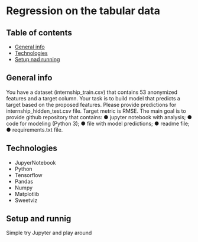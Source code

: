 # Regression on the tabular data

## Table of contents
* [General info](#general-info)
* [Technologies](#technologies)
* [Setup nad running](#setup)

## General info

You have a dataset (internship_train.csv) that contains 53 anonymized features and a target column. Your task is to build model that predicts a target based on the proposed features. Please provide predictions for internship_hidden_test.csv file. Target metric is RMSE. The main goal is to provide github repository that contains:
●	jupyter notebook with analysis; 
●	code for modeling (Python 3); 
●	file with model predictions; 
●	readme file;
●	requirements.txt file.

## Technologies
  
  - JupyerNotebook
  - Python
  - Tensorflow
  - Pandas 
  - Numpy
  - Matplotlib
  - Sweetviz 
  
 ## Setup and runnig
 
 Simple try Jupyter and play around


